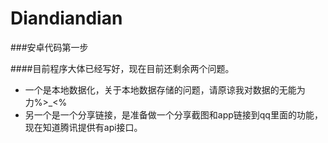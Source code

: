 # Diandiandian
###安卓代码第一步


####目前程序大体已经写好，现在目前还剩余两个问题。
 - 一个是本地数据化，关于本地数据存储的问题，请原谅我对数据的无能为力%>_<%
 - 另一个是一个分享链接，是准备做一个分享截图和app链接到qq里面的功能，现在知道腾讯提供有api接口。
